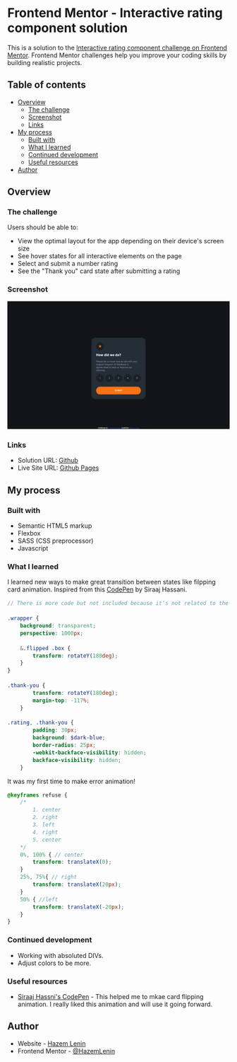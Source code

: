 # Frontend Mentor - Interactive rating component solution

This is a solution to the [Interactive rating component challenge on Frontend Mentor](https://www.frontendmentor.io/challenges/interactive-rating-component-koxpeBUmI). Frontend Mentor challenges help you improve your coding skills by building realistic projects. 

## Table of contents

- [Overview](#overview)
  - [The challenge](#the-challenge)
  - [Screenshot](#screenshot)
  - [Links](#links)
- [My process](#my-process)
  - [Built with](#built-with)
  - [What I learned](#what-i-learned)
  - [Continued development](#continued-development)
  - [Useful resources](#useful-resources)
- [Author](#author)

## Overview

### The challenge

Users should be able to:

- View the optimal layout for the app depending on their device's screen size
- See hover states for all interactive elements on the page
- Select and submit a number rating
- See the "Thank you" card state after submitting a rating

### Screenshot

![](./screenshots/rating.png)

### Links

- Solution URL: [Github](https://www.frontendmentor.io/solutions/interactive-rating-component-solution-_pUQfWvTwq)
- Live Site URL: [Github Pages](https://hazemlenin.github.io/interactive-rating-component-challenge-on-frontend-mentor/)

## My process

### Built with

- Semantic HTML5 markup
- Flexbox
- SASS (CSS preprocessor)
- Javascript

### What I learned

I learned new ways to make great transition between states like filpping card animation.
Inspired from this [CodePen](https://codepen.io/SiraajHassni/pen/oNodqrO) by Siraaj Hassani.
```scss
// There is more code but not included because it's not related to the animation.

.wrapper {
    background: transparent;
    perspective: 1000px;

    &.flipped .box {
        transform: rotateY(180deg);
    }
}

.thank-you {
        transform: rotateY(180deg);
        margin-top: -117%;
    }

.rating, .thank-you {
        padding: 30px;
        background: $dark-blue;
        border-radius: 25px;
        -webkit-backface-visibility: hidden;
        backface-visibility: hidden;
    }


```

It was my first time to make error animation!
```scss
@keyframes refuse {
    /*
        1. center
        2. right
        3. left
        4. right
        5. center
    */
    0%, 100% { // center
        transform: translateX(0);
    }
    25%, 75%{ // right
        transform: translateX(20px);
    }
    50% { //left
        transform: translateX(-20px);
    }
}
```

### Continued development

- Working with absoluted DIVs.
- Adjust colors to be more.

### Useful resources

- [Siraaj Hassni's CodePen](https://codepen.io/SiraajHassni/pen/oNodqrO) - This helped me to mkae card flipping animation. I really liked this animation and will use it going forward.

## Author

- Website - [Hazem Lenin](https://HazemLenin.github.io)
- Frontend Mentor - [@HazemLenin](https://www.frontendmentor.io/profile/HazemLenin)
